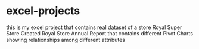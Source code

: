 # excel-projects
 this is my excel project that contains real dataset of a store Royal Super Store 
 Created Royal Store Annual Report that contains different Pivot Charts showing relationships among different attributes
